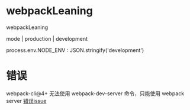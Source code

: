 # webpackLeaning
webpackLeaning


mode | production  | development


process.env.NODE_ENV : JSON.stringify('development')



# 错误


webpack-cli@4+ 无法使用 webpack-dev-server 命令，只能使用  webpack server [错误issue](https://github.com/jantimon/html-webpack-plugin/issues/1523)


